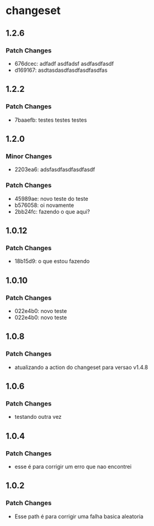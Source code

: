 # changeset

## 1.2.6

### Patch Changes

- 676dcec: adfadf asdfadsf asdfasdfasdf
- d169167: asdtasdasdfasdfasdfasdfas

## 1.2.2

### Patch Changes

- 7baaefb: testes testes testes

## 1.2.0

### Minor Changes

- 2203ea6: adsfasdfasdfasdfasdf

### Patch Changes

- 45989ae: novo teste do teste
- b576058: oi novamente
- 2bb24fc: fazendo o que aqui?

## 1.0.12

### Patch Changes

- 18b15d9: o que estou fazendo

## 1.0.10

### Patch Changes

- 022e4b0: novo teste
- 022e4b0: novo teste

## 1.0.8

### Patch Changes

- atualizando a action do changeset para versao v1.4.8

## 1.0.6

### Patch Changes

- testando outra vez

## 1.0.4

### Patch Changes

- esse é para corrigir um erro que nao encontrei

## 1.0.2

### Patch Changes

- Esse path é para corrigir uma falha basica aleatoria
